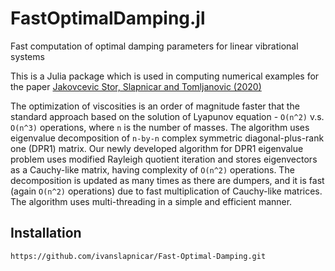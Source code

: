 # FastOptimalDamping.jl

Fast computation of optimal damping parameters for linear vibrational systems

This is a Julia package which is used in computing numerical examples for the paper
[Jakovcevic Stor, Slapnicar and Tomljanovic (2020)][JST2020]


[JST2020]: http://xxx "Nevena Jakovcevic Stor, Ivan Slapnicar and Zoran Tomljanovic, 'Fast computation of optimal damping parameters for linear vibrational systems', 2020"

The optimization of viscosities is an order of magnitude faster that the standard approach based on the solution of Lyapunov equation - `O(n^2)` v.s. `O(n^3)` operations, where `n` is the number of masses.
The algorithm uses eigenvalue decomposition of `n-by-n` complex symmetric diagonal-plus-rank one (DPR1) matrix.
Our newly developed algorithm for DPR1 eigenvalue problem uses modified Rayleigh quotient iteration and stores eigenvectors as a Cauchy-like matrix, having complexity of `O(n^2)` operations.
The decomposition is updated as many times as there are dumpers, and it is fast (again `O(n^2)` operations) due to fast multiplication of Cauchy-like matrices.
The algorithm uses multi-threading in a simple and efficient manner.

## Installation

`https://github.com/ivanslapnicar/Fast-Optimal-Damping.git`
